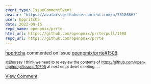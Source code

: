 ```yaml
---
event_type: IssueCommentEvent
avatar: "https://avatars.githubusercontent.com/u/7818666?"
user: hppritcha
date: 2022-09-16
repo_name: openpmix/prrte
html_url: https://github.com/openpmix/prrte/pull/1508
repo_url: https://github.com/openpmix/prrte
---
```


<a href='https://github.com/hppritcha' target='_blank'>hppritcha</a> commented on issue <a href='https://github.com/openpmix/prrte/pull/1508' target='_blank'>openpmix/prrte#1508</a>.

<small>@jjhursey I think we need to re-review the contents of https://github.com/open-mpi/ompi/issues/10705 at next ompi devel meeting.  ...</small>

<a href='https://github.com/openpmix/prrte/pull/1508' target='_blank'>View Comment</a>